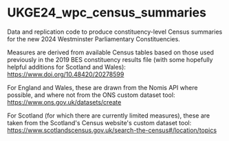 # UKGE24_wpc_census_summaries

Data and replication code to produce constituency-level Census summaries for the new 2024 Westminster Parliamentary Constituencies.

Measures are derived from available Census tables based on those used previously in the 2019 BES constituency results file (with some hopefully helpful additions for Scotland and Wales): https://www.doi.org/10.48420/20278599

For England and Wales, these are drawn from the Nomis API where possible, and where not from the ONS custom dataset tool: https://www.ons.gov.uk/datasets/create

For Scotland (for which there are currently limited measures), these are taken from the Scotland's Census website's custom dataset tool: https://www.scotlandscensus.gov.uk/search-the-census#/location/topics
